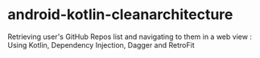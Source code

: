 # android-kotlin-cleanarchitecture

Retrieving user's GitHub Repos list and navigating to them in a web view : Using Kotlin, Dependency Injection, Dagger and RetroFit
